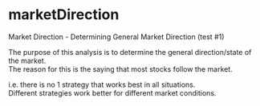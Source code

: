 # marketDirection
Market Direction - Determining General Market Direction (test #1)

The purpose of this analysis is to determine the general direction/state of the market.  
The reason for this is the saying that most stocks follow the market. 

i.e. there is no 1 strategy that works best in all situations.  
Different strategies work better for different market conditions. 
